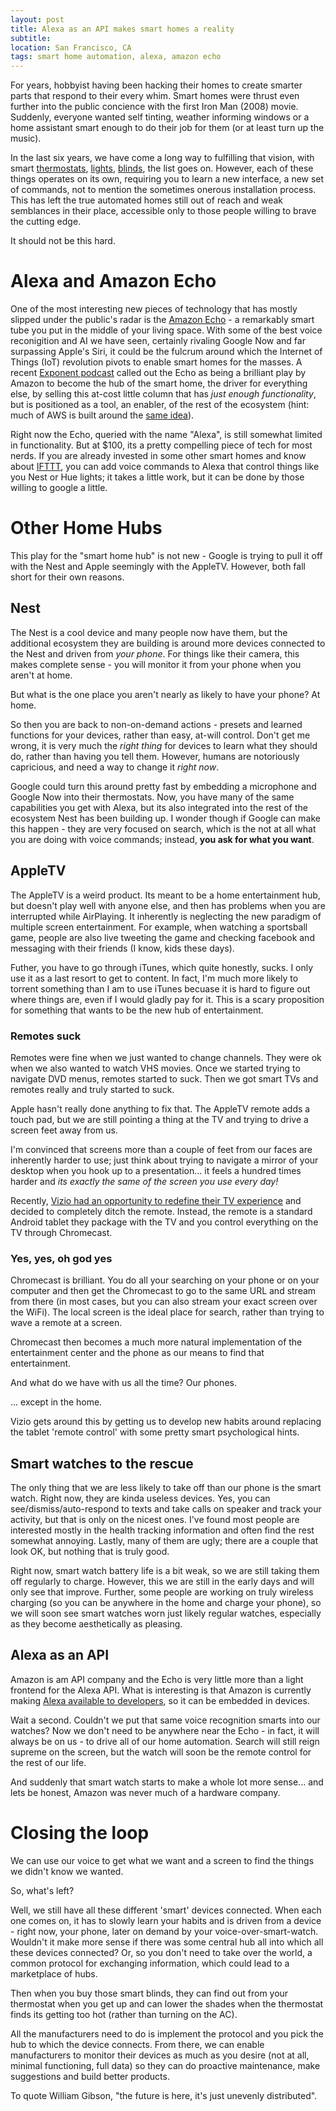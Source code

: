 ```yaml
---
layout: post
title: Alexa as an API makes smart homes a reality
subtitle: 
location: San Francisco, CA
tags: smart home automation, alexa, amazon echo
---
```


For years, hobbyist having been hacking their homes to create smarter parts that respond to their every whim. Smart homes were thrust even further into the public concience with the first Iron Man (2008) movie. Suddenly, everyone wanted self tinting, weather informing windows or a home assistant smart enough to do their job for them (or at least turn up the music).

In the last six years, we have come a long way to fulfilling that vision, with smart [thermostats], [lights], [blinds], the list goes on. However, each of these things operates on its own, requiring you to learn a new interface, a new set of commands, not to mention the sometimes onerous installation process. This has left the true automated homes still out of reach and weak semblances in their place, accessible only to those people willing to brave the cutting edge.

It should not be this hard.

# Alexa and Amazon Echo

One of the most interesting new pieces of technology that has mostly slipped under the public's radar is the [Amazon Echo] - a remarkably smart tube you put in the middle of your living space. With some of the best voice reconigition and AI we have seen, certainly rivaling Google Now and far surpassing Apple's Siri, it could be the fulcrum around which the Internet of Things (IoT) revolution pivots to enable smart homes for the masses. A recent [Exponent podcast] called out the Echo as being a brilliant play by Amazon to become the hub of the smart home, the driver for everything else, by selling this at-cost little column that has _just enough functionality_, but is positioned as a tool, an enabler, of the rest of the ecosystem (hint: much of AWS is built around the [same idea]).

Right now the Echo, queried with the name "Alexa", is still somewhat limited in functionality. But at $100, its a pretty compelling piece of tech for most nerds. If you are already invested in some other smart homes and know about [IFTTT], you can add voice commands to Alexa that control things like you Nest or Hue lights; it takes a little work, but it can be done by those willing to google a little.

# Other Home Hubs

This play for the "smart home hub" is not new - Google is trying to pull it off with the Nest and Apple seemingly with the AppleTV. However, both fall short for their own reasons.

## Nest

The Nest is a cool device and many people now have them, but the additional ecosystem they are building is around more devices connected to the Nest and driven from _your phone_. For things like their camera, this makes complete sense - you will monitor it from your phone when you aren't at home. 

But what is the one place you aren't nearly as likely to have your phone? At home.

So then you are back to non-on-demand actions - presets and learned functions for your devices, rather than easy, at-will control. Don't get me wrong, it is very much the _right thing_ for devices to learn what they should do, rather than having you tell them. However, humans are notoriously capricious, and need a way to change it _right now_.

Google could turn this around pretty fast by embedding a microphone and Google Now into their thermostats. Now, you have many of the same capabilities you get with Alexa, but its also integrated into the rest of the ecosystem Nest has been building up. I wonder though if Google can make this happen - they are very focused on search, which is the not at all what you are doing with voice commands; instead, **you ask for what you want**.

## AppleTV

The AppleTV is a weird product. Its meant to be a home entertainment hub, but doesn't play well with anyone else, and then has problems when you are interrupted while AirPlaying. It inherently is neglecting the new paradigm of multiple screen entertainment. For example, when watching a sportsball game, people are also live tweeting the game and checking facebook and messaging with their friends (I know, kids these days).

Futher, you have to go through iTunes, which quite honestly, sucks. I only use it as a last resort to get to content. In fact, I'm much more likely to torrent something than I am to use iTunes becuase it is hard to figure out where things are, even if I would gladly pay for it. This is a scary proposition for something that wants to be the new hub of entertainment. 

### Remotes suck

Remotes were fine when we just wanted to change channels. They were ok when we also wanted to watch VHS movies. Once we started trying to navigate DVD menus, remotes started to suck. Then we got smart TVs and remotes really and truly started to suck.

Apple hasn't really done anything to fix that. The AppleTV remote adds a touch pad, but we are still pointing a thing at the TV and trying to drive a screen feet away from us.

I'm convinced that screens more than a couple of feet from our faces are inherently harder to use; just think about trying to navigate a mirror of your desktop when you hook up to a presentation... it feels a hundred times harder and _its exactly the same of the screen you use every day!_

Recently, [Vizio had an opportunity to redefine their TV experience] and decided to completely ditch the remote. Instead, the remote is a standard Android tablet they package with the TV and you control everything on the TV through Chromecast.

### Yes, yes, oh god yes

Chromecast is brilliant. You do all your searching on your phone or on your computer and then get the Chromecast to go to the same URL and stream from there (in most cases, but you can also stream your exact screen over the WiFi). The local screen is the ideal place for search, rather than trying to wave a remote at a screen.

Chromecast then becomes a much more natural implementation of the entertainment center and the phone as our means to find that entertainment.

And what do we have with us all the time? Our phones.

... except in the home.

Vizio gets around this by getting us to develop new habits around replacing the tablet 'remote control' with some pretty smart psychological hints.

## Smart watches to the rescue

The only thing that we are less likely to take off than our phone is the smart watch. Right now, they are kinda useless devices. Yes, you can see/dismiss/auto-respond to texts and take calls on speaker and track your activity, but that is only on the nicest ones. I've found most people are interested mostly in the health tracking information and often find the rest somewhat annoying. Lastly, many of them are ugly; there are a couple that look OK, but nothing that is truly good.

Right now, smart watch battery life is a bit weak, so we are still taking them off regularly to charge. However, this we are still in the early days and will only see that improve. Further, some people are working on truly wireless charging (so you can be anywhere in the home and charge your phone), so we will soon see smart watches worn just likely regular watches, especially as they become aesthetically as pleasing.

## Alexa as an API

Amazon is am API company and the Echo is very little more than a light frontend for the Alexa API. What is interesting is that Amazon is currently making [Alexa available to developers], so it can be embedded in devices. 

Wait a second. Couldn't we put that same voice recognition smarts into our watches? Now we don't need to be anywhere near the Echo - in fact, it will always be on us - to drive all of our home automation. Search will still reign supreme on the screen, but the watch will soon be the remote control for the rest of our life.

And suddenly that smart watch starts to make a whole lot more sense... and lets be honest, Amazon was never much of a hardware company.

# Closing the loop

We can use our voice to get what we want and a screen to find the things we didn't know we wanted. 

So, what's left?

Well, we still have all these different 'smart' devices connected. When each one comes on, it has to slowly learn your habits and is driven from a device - right now, your phone, later on demand by your voice-over-smart-watch. Wouldn't it make more sense if there was some central hub all into which all these devices connected? Or, so you don't need to take over the world, a common protocol for exchanging information, which could lead to a marketplace of hubs.

Then when you buy those smart blinds, they can find out from your thermostat when you get up and can lower the shades when the thermostat finds its getting too hot (rather than turning on the AC).

All the manufacturers need to do is implement the protocol and you pick the hub to which the device connects. From there, we can enable manufacturers to monitor their devices as much as you desire (not at all, minimal functioning, full data) so they can do proactive maintenance, make suggestions and build better products.

To quote William Gibson, "the future is here, it's just unevenly distributed".

[thermostats]: http://www.nest.com
[lights]: http://www2.meethue.com/ 
[blinds]: http://www.mysmartblinds.com/
[Amazon Echo]: www.amazon.com/echo
[Exponent podcast]: http://exponent.fm/episode-070-is-that-an-echo/
[same idea]: http://www.allthingsdistributed.com/2016/03/10-lessons-from-10-years-of-aws.html
[IFTTT]: https://ifttt.com/
[Vizio had an opportunity to redefine their TV experience]: http://www.theverge.com/2016/3/22/11279954/vizio-smart-tv-google-cast-tablet-remote-smartcast-app-feature
[Alexa available to developers]: https://developer.amazon.com/public/solutions/alexa/alexa-voice-service
